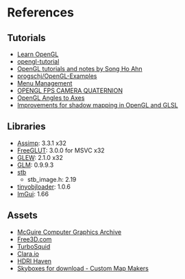 # References

## Tutorials

* [Learn OpenGL](https://learnopengl.com/)
* [opengl-tutorial](http://www.opengl-tutorial.org/)
* [OpenGL tutorials and notes by Song Ho Ahn](http://www.songho.ca/opengl/index.html)
* [progschj/OpenGL-Examples](https://github.com/progschj/OpenGL-Examples)
* [Menu Management](http://openglut.sourceforge.net/group__menus.html)
* [OPENGL FPS CAMERA QUATERNION](http://in2gpu.com/2016/03/14/opengl-fps-camera-quaternion/)
* [OpenGL Angles to Axes](http://www.songho.ca/opengl/gl_anglestoaxes.html)
* [Improvements for shadow mapping in OpenGL and GLSL](http://www.sunandblackcat.com/tipFullView.php?l=eng&topicid=35)

## Libraries

* [Assimp](https://github.com/assimp/assimp): 3.3.1 x32
* [FreeGLUT](http://freeglut.sourceforge.net/index.php#download): 3.0.0 for MSVC x32
* [GLEW](http://glew.sourceforge.net/): 2.1.0 x32
* [GLM](https://glm.g-truc.net/0.9.9/index.html): 0.9.9.3
* [stb](https://github.com/nothings/stb)
    - stb_image.h: 2.19
* [tinyobjloader](https://github.com/syoyo/tinyobjloader): 1.0.6
* [ImGui](https://github.com/ocornut/imgui): 1.66

## Assets

* [McGuire Computer Graphics Archive](https://casual-effects.com/data/)
* [Free3D.com](https://free3d.com/)
* [TurboSquid](https://www.turbosquid.com/)
* [Clara.io](https://clara.io/)
* [HDRI Haven](https://hdrihaven.com/)
* [Skyboxes for download - Custom Map Makers](http://www.custommapmakers.org/skyboxes.php)
